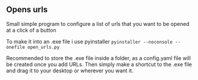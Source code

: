 ## Opens urls
Small simple program to configure a list of urls that you want to be opened at a click of a button

To make it into an .exe file i use pyinstaller
``` pyinstaller --noconsole --onefile open_urls.py ```


Recommended to store the .exe file inside a folder, as a config.yaml file will be created once you add URLs.
Then simply make a shortcut to the .exe file and drag it to your desktop or wherever you want it.
